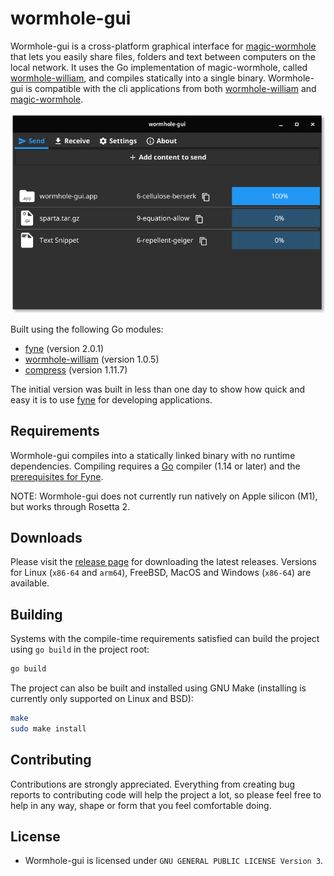 # wormhole-gui

Wormhole-gui is a cross-platform graphical interface for [magic-wormhole](https://github.com/magic-wormhole/magic-wormhole) that lets you easily share files, folders and text between computers on the local network.
It uses the Go implementation of magic-wormhole, called [wormhole-william](https://github.com/psanford/wormhole-william), and compiles statically into a single binary. Wormhole-gui is compatible with the cli applications from both [wormhole-william](https://github.com/psanford/wormhole-william) and [magic-wormhole](https://github.com/magic-wormhole/magic-wormhole).

<p align="center">
  <img src="internal/assets/screenshot.png" />
</p>

Built using the following Go modules:
- [fyne](https://github.com/fyne-io/fyne) (version 2.0.1)
- [wormhole-william](https://github.com/psanford/wormhole-william) (version 1.0.5)
- [compress](https://github.com/klauspost/compress) (version 1.11.7)

The initial version was built in less than one day to show how quick and easy it is to use [fyne](https://github.com/fyne-io/fyne) for developing applications.

## Requirements

Wormhole-gui compiles into a statically linked binary with no runtime dependencies.
Compiling requires a [Go](https://golang.org) compiler (1.14 or later) and the [prerequisites for Fyne](https://developer.fyne.io/started/).

NOTE: Wormhole-gui does not currently run natively on Apple silicon (M1), but works through Rosetta 2.

## Downloads

Please visit the [release page](https://github.com/Jacalz/wormhole-gui/releases) for downloading the latest releases.
Versions for Linux (`x86-64` and `arm64`), FreeBSD, MacOS and Windows (`x86-64`) are available.

## Building

Systems with the compile-time requirements satisfied can build the project using `go build` in the project root:
```bash
go build 
```

The project can also be built and installed using GNU Make (installing is currently only supported on Linux and BSD):
```bash
make
sudo make install
```

## Contributing

Contributions are strongly appreciated. Everything from creating bug reports to contributing code will help the project a lot, so please feel free to help in any way, shape or form that you feel comfortable doing.

## License
- Wormhole-gui is licensed under `GNU GENERAL PUBLIC LICENSE Version 3`.
